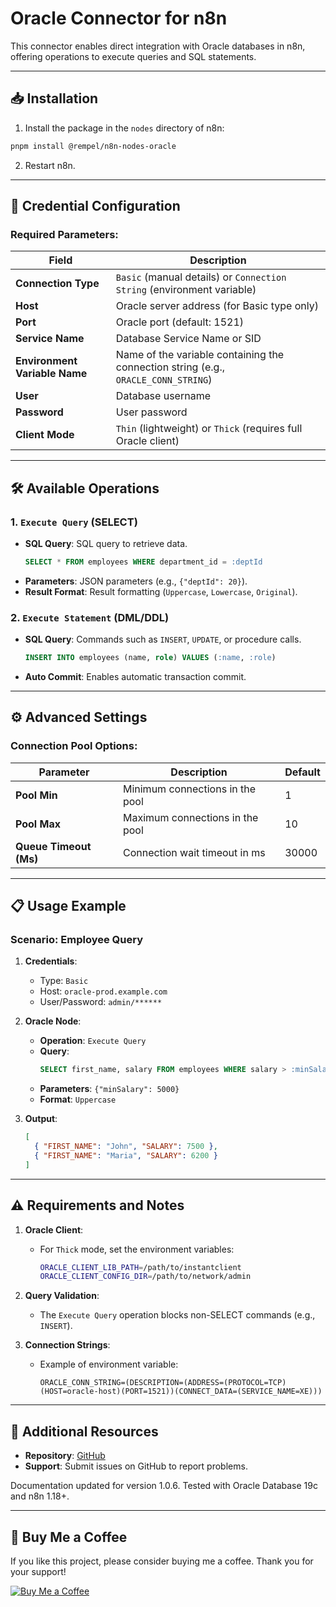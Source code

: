 # Oracle Connector for n8n

This connector enables direct integration with Oracle databases in n8n, offering operations to execute queries and SQL statements.

---

## 📥 Installation

1. Install the package in the `nodes` directory of n8n:
```bash
pnpm install @rempel/n8n-nodes-oracle
```
2. Restart n8n.

---

## 🔑 Credential Configuration

### Required Parameters:

| Field                             | Description                                                                |
|----------------------------------|----------------------------------------------------------------------------|
| **Connection Type**              | `Basic` (manual details) or `Connection String` (environment variable)     |
| **Host**                         | Oracle server address (for Basic type only)                                |
| **Port**                         | Oracle port (default: 1521)                                                |
| **Service Name**                 | Database Service Name or SID                                               |
| **Environment Variable Name**    | Name of the variable containing the connection string (e.g., `ORACLE_CONN_STRING`) |
| **User**                         | Database username                                                          |
| **Password**                     | User password                                                              |
| **Client Mode**                  | `Thin` (lightweight) or `Thick` (requires full Oracle client)             |

---

## 🛠 Available Operations

### 1. `Execute Query` (SELECT)
- **SQL Query**: SQL query to retrieve data.
  ```sql
  SELECT * FROM employees WHERE department_id = :deptId
  ```
- **Parameters**: JSON parameters (e.g., `{"deptId": 20}`).
- **Result Format**: Result formatting (`Uppercase`, `Lowercase`, `Original`).

### 2. `Execute Statement` (DML/DDL)
- **SQL Query**: Commands such as `INSERT`, `UPDATE`, or procedure calls.
  ```sql
  INSERT INTO employees (name, role) VALUES (:name, :role)
  ```
- **Auto Commit**: Enables automatic transaction commit.

---

## ⚙️ Advanced Settings

### Connection Pool Options:

| Parameter              | Description                          | Default |
|------------------------|--------------------------------------|---------|
| **Pool Min**           | Minimum connections in the pool      | 1       |
| **Pool Max**           | Maximum connections in the pool      | 10      |
| **Queue Timeout (Ms)** | Connection wait timeout in ms        | 30000   |

---

## 📋 Usage Example

### Scenario: Employee Query

1. **Credentials**:  
   - Type: `Basic`  
   - Host: `oracle-prod.example.com`  
   - User/Password: `admin/******`

2. **Oracle Node**:
   - **Operation**: `Execute Query`  
   - **Query**:
     ```sql
     SELECT first_name, salary FROM employees WHERE salary > :minSalary
     ```
   - **Parameters**: `{"minSalary": 5000}`  
   - **Format**: `Uppercase`

3. **Output**:
   ```json
   [
     { "FIRST_NAME": "John", "SALARY": 7500 },
     { "FIRST_NAME": "Maria", "SALARY": 6200 }
   ]
   ```

---

## ⚠️ Requirements and Notes

1. **Oracle Client**:  
   - For `Thick` mode, set the environment variables:
     ```bash
     ORACLE_CLIENT_LIB_PATH=/path/to/instantclient
     ORACLE_CLIENT_CONFIG_DIR=/path/to/network/admin
     ```

2. **Query Validation**:  
   - The `Execute Query` operation blocks non-SELECT commands (e.g., `INSERT`).

3. **Connection Strings**:  
   - Example of environment variable:
     ```
     ORACLE_CONN_STRING=(DESCRIPTION=(ADDRESS=(PROTOCOL=TCP)(HOST=oracle-host)(PORT=1521))(CONNECT_DATA=(SERVICE_NAME=XE)))
     ```

---

## 🔄 Additional Resources

- **Repository**: [GitHub](https://github.com/rempel/n8n-oracle-connector)  
- **Support**: Submit issues on GitHub to report problems.  

Documentation updated for version 1.0.6. Tested with Oracle Database 19c and n8n 1.18+.

---

## 💸 Buy Me a Coffee

If you like this project, please consider buying me a coffee. Thank you for your support!

[![Buy Me a Coffee](https://cdn.buymeacoffee.com/buttons/v2/default-yellow.png)](https://www.buymeacoffee.com/rempel)
